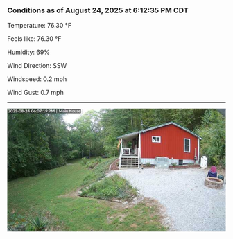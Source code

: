 ### Conditions as of August 24, 2025 at 6:12:35 PM CDT 

Temperature: 76.30 &deg;F

Feels like: 76.30 &deg;F

Humidity: 69%

Wind Direction: SSW

Windspeed: 0.2 mph

Wind Gust: 0.7 mph

---

<img src="./images/latest.jpeg"/>

